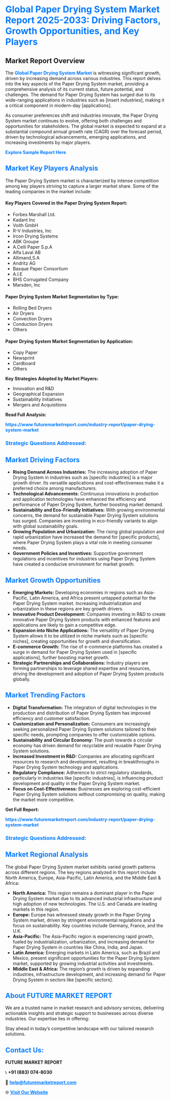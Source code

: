 <h1 style="color: #007BFF;">Global Paper Drying System Market Report 2025-2033: Driving Factors, Growth Opportunities, and Key Players</h1>

<section id="overview">
<h2>Market Report Overview</h2>
<p>The <a href="https://www.futuremarketreport.com/industry-report/paper-drying-system-market" style="color: #007BFF; text-decoration: none;"><strong>Global Paper Drying System Market</strong></a> is witnessing significant growth, driven by increasing demand across various industries. This report delves into the key aspects of the Paper Drying System market, providing a comprehensive analysis of its current status, future potential, and challenges. The demand for Paper Drying System has surged due to its wide-ranging applications in industries such as [insert industries], making it a critical component in modern-day [applications].</p>
<p>As consumer preferences shift and industries innovate, the Paper Drying System market continues to evolve, offering both challenges and opportunities for stakeholders. The global market is expected to expand at a substantial compound annual growth rate (CAGR) over the forecast period, driven by technological advancements, emerging applications, and increasing investments by major players.</p>
</section>

<section id="overview">
<p><a href="https://www.futuremarketreport.com/request-sample/reportId=88277" style="color: #007BFF; text-decoration: none;"><strong>Explore Sample Report Here</strong></a></p>
</section>

<section id="key-players">
<h2 style="color: #007BFF;">Market Key Players Analysis</h2>
<p>The Paper Drying System market is characterized by intense competition among key players striving to capture a larger market share. Some of the leading companies in the market include:</p>
<h4>Key Players Covered in the Paper Drying System Report:</h4>
<ul><li>Forbes Marshall Ltd.</li><li>Kadant Inc</li><li>Voith GmbH</li><li>R-V Industries, Inc</li><li>Ircon Drying Systems</li><li>ABK Groupe</li><li>A.Celli Paper S.p.A</li><li>Alfa Laval AB</li><li>Allimand,S.A</li><li>Andritz AG</li><li>Basque Paper Consortium</li><li>A.I.E</li><li>BHS Corrugated Company</li><li>Marsden, Inc</li></ul>
<h4>Paper Drying System Market Segmentation by Type:</h4>
<ul><li>Rolling Bed Dryers</li><li>Air Dryers</li><li>Convection Dryers</li><li>Conduction Dryers</li><li>Others</li></ul>

<h4>Paper Drying System Market Segmentation by Application:</h4>
<ul><li>Copy Paper</li><li>Newsprint</li><li>Cardboard</li><li>Others</li></ul>
<p><strong>Key Strategies Adopted by Market Players:</strong></p>
<ul>
<li>Innovation and R&D</li>
<li>Geographical Expansion</li>
<li>Sustainability Initiatives</li>
<li>Mergers and Acquisitions</li>
</ul>
</section>

<section>
<p><strong>Read Full Analysis: </strong></p><a href="https://www.futuremarketreport.com/industry-report/paper-drying-system-market" style="color: #007BFF; text-decoration: none;"><strong>https://www.futuremarketreport.com/industry-report/paper-drying-system-market</strong></a>
<h3 style="color: #007BFF;">Strategic Questions Addressed:</h3>
</section>

<section id="driving-factors">
<h2 style="color: #007BFF;">Market Driving Factors</h2>
<ul>
<li><strong>Rising Demand Across Industries:</strong> The increasing adoption of Paper Drying System in industries such as [specific industries] is a major growth driver. Its versatile applications and cost-effectiveness make it a preferred choice among manufacturers.</li>
<li><strong>Technological Advancements:</strong> Continuous innovations in production and application technologies have enhanced the efficiency and performance of Paper Drying System, further boosting market demand.</li>
<li><strong>Sustainability and Eco-Friendly Initiatives:</strong> With growing environmental concerns, the demand for sustainable Paper Drying System solutions has surged. Companies are investing in eco-friendly variants to align with global sustainability goals.</li>
<li><strong>Growing Population and Urbanization:</strong> The rising global population and rapid urbanization have increased the demand for [specific products], where Paper Drying System plays a vital role in meeting consumer needs.</li>
<li><strong>Government Policies and Incentives:</strong> Supportive government regulations and incentives for industries using Paper Drying System have created a conducive environment for market growth.</li>
</ul>
</section>

<section id="growth-opportunities">
<h2 style="color: #007BFF;">Market Growth Opportunities</h2>
<ul>
<li><strong>Emerging Markets:</strong> Developing economies in regions such as Asia-Pacific, Latin America, and Africa present untapped potential for the Paper Drying System market. Increasing industrialization and urbanization in these regions are key growth drivers.</li>
<li><strong>Innovative Product Development:</strong> Companies investing in R&D to create innovative Paper Drying System products with enhanced features and applications are likely to gain a competitive edge.</li>
<li><strong>Expansion into Niche Applications:</strong> The versatility of Paper Drying System allows it to be utilized in niche markets such as [specific niches], creating opportunities for growth and diversification.</li>
<li><strong>E-commerce Growth:</strong> The rise of e-commerce platforms has created a surge in demand for Paper Drying System used in [specific applications], further boosting market growth.</li>
<li><strong>Strategic Partnerships and Collaborations:</strong> Industry players are forming partnerships to leverage shared expertise and resources, driving the development and adoption of Paper Drying System products globally.</li>
</ul>
</section>

<section id="trending-factors">
<h2 style="color: #007BFF;">Market Trending Factors</h2>
<ul>
<li><strong>Digital Transformation:</strong> The integration of digital technologies in the production and distribution of Paper Drying System has improved efficiency and customer satisfaction.</li>
<li><strong>Customization and Personalization:</strong> Consumers are increasingly seeking personalized Paper Drying System solutions tailored to their specific needs, prompting companies to offer customizable options.</li>
<li><strong>Sustainability and Circular Economy:</strong> The push towards a circular economy has driven demand for recyclable and reusable Paper Drying System solutions.</li>
<li><strong>Increased Investment in R&D:</strong> Companies are allocating significant resources to research and development, resulting in breakthroughs in Paper Drying System technology and applications.</li>
<li><strong>Regulatory Compliance:</strong> Adherence to strict regulatory standards, particularly in industries like [specific industries], is influencing product development and quality in the Paper Drying System market.</li>
<li><strong>Focus on Cost-Effectiveness:</strong> Businesses are exploring cost-efficient Paper Drying System solutions without compromising on quality, making the market more competitive.</li>
</ul>
</section>

<section>
<p><strong>Get Full Report: </strong></p><a href="https://www.futuremarketreport.com/industry-report/paper-drying-system-market" style="color: #007BFF; text-decoration: none;"><strong>https://www.futuremarketreport.com/industry-report/paper-drying-system-market</strong></a>
<h3 style="color: #007BFF;">Strategic Questions Addressed:</h3>
</section>


<section id="regional-analysis">
<h2 style="color: #007BFF;">Market Regional Analysis</h2>
<p>The global Paper Drying System market exhibits varied growth patterns across different regions. The key regions analyzed in this report include North America, Europe, Asia-Pacific, Latin America, and the Middle East & Africa:</p>
<ul>
<li><strong>North America:</strong> This region remains a dominant player in the Paper Drying System market due to its advanced industrial infrastructure and high adoption of new technologies. The U.S. and Canada are leading markets in this region.</li>
<li><strong>Europe:</strong> Europe has witnessed steady growth in the Paper Drying System market, driven by stringent environmental regulations and a focus on sustainability. Key countries include Germany, France, and the U.K.</li>
<li><strong>Asia-Pacific:</strong> The Asia-Pacific region is experiencing rapid growth, fueled by industrialization, urbanization, and increasing demand for Paper Drying System in countries like China, India, and Japan.</li>
<li><strong>Latin America:</strong> Emerging markets in Latin America, such as Brazil and Mexico, present significant opportunities for the Paper Drying System market, supported by growing industrial activities and investments.</li>
<li><strong>Middle East & Africa:</strong> The region’s growth is driven by expanding industries, infrastructure development, and increasing demand for Paper Drying System in sectors like [specific sectors].</li>
</ul>
</section>

<footer>
<h2 style="color: #007BFF;">About FUTURE MARKET REPORT</h2>
<p>We are a trusted name in market research and advisory services, delivering actionable insights and strategic support to businesses across diverse industries. Our expertise lies in offering:</p>

<p>Stay ahead in today’s competitive landscape with our tailored research solutions.</p>

<h2 style="color: #007BFF;">Contact Us:</h2>
<p><strong>FUTURE MARKET REPORT</strong></p>
<p>📞 <strong>+91 (883) 074-8030</strong></p>
<p>📧 <strong><a href="mailto:help@futuremarketreport.com" style="color: #007BFF;">help@futuremarketreport.com</a></strong></p>
<p>🌐 <strong><a href="https://www.futuremarketreport.com/" style="color: #007BFF;">Visit Our Website</a></strong></p>
</footer>